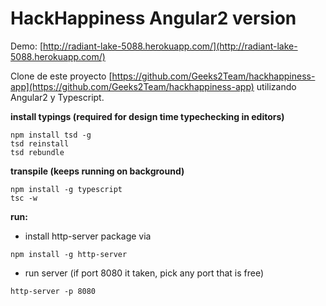 # HackHappiness Angular2 version

Demo: [http://radiant-lake-5088.herokuapp.com/](http://radiant-lake-5088.herokuapp.com/)

Clone de este proyecto [https://github.com/Geeks2Team/hackhappiness-app](https://github.com/Geeks2Team/hackhappiness-app) utilizando Angular2 y Typescript.


**install typings (required for design time typechecking in editors)**
```
npm install tsd -g
tsd reinstall
tsd rebundle
```

**transpile (keeps running on background)**

```
npm install -g typescript
tsc -w
```


**run:**
- install http-server package via
 ```
 npm install -g http-server 
 ```
- run server (if port 8080 it taken, pick any port that is free)
 ```
 http-server -p 8080
 ```